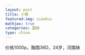 ```yaml
---
layout: post
title: 小慧
featured-img: xiaohui
mathjax: true
categories: 国妹
type: china
---
```


价格1000p，胸围36D，24岁，河南妹
